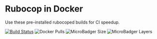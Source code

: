 # Rubocop in Docker

Use these pre-installed rubocoped builds for CI speedup.

[![Build Status](https://travis-ci.org/sergio-fry/rubocop-in-docker.svg?branch=master)](https://travis-ci.org/sergio-fry/rubocop-in-docker)
![Docker Pulls](https://img.shields.io/docker/pulls/udalov/rubocop.svg)
![MicroBadger Size](https://img.shields.io/microbadger/image-size/udalov/rubocop.svg)
![MicroBadger Layers](https://img.shields.io/microbadger/layers/udalov/rubocop.svg)
